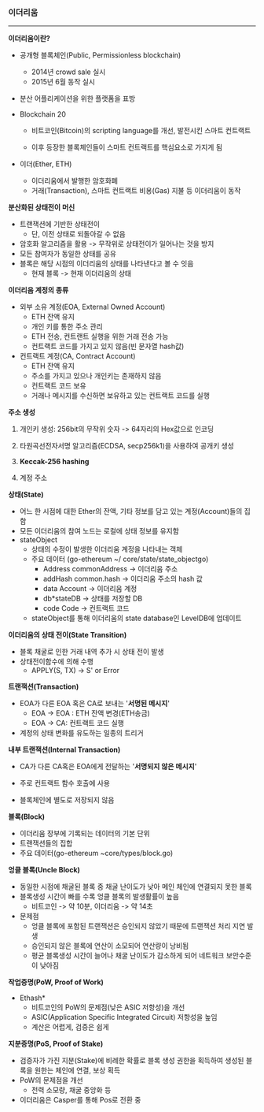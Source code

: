 ### 이더리움

------

**이더리움이란?**

* 공개형 블록체인(Public, Permissionless blockchain)

  * 2014년 crowd sale 실시
  * 2015년 6월 동작 실시

* 분산 어플리케이션을 위한 플랫폼을 표방

* Blockchain 20

  * 비트코인(Bitcoin)의 scripting language를 개선, 발전시킨 스마트 컨트랙트

  * 이후 등장한 블록체인들이 스마트 컨트랙트를 핵심요소로 가지게 됨

* 이더(Ether, ETH)

  * 이더리움에서 발행한 암호화폐
  * 거래(Transaction), 스마트 컨트랙트 비용(Gas) 지불 등 이더리움이 동작

  

**분산화된 상태전이 머신**

* 트랜잭션에 기반한 상태전이
  * 단, 이전 상태로 되돌아갈 수 없음
* 암호화 알고리즘을 활용 -> 무작위로 상태전이가 일어나는 것을 방지
* 모든 참여자가 동일한 상태를 공유
* 블록은 해당 시점의 이더리움의 상태를 나타낸다고 볼 수 잇음
  * 현재 블록 -> 현재 이더리움의 상태



**이더리움 계정의 종류**

* 외부 소유 계정(EOA, External Owned Account)
  * ETH 잔액 유지
  * 개인 키를 통한 주소 관리
  * ETH 전송, 컨트랜트 실행을 위한 거래 전송 가능
  * 컨트랙트 코드를 가지고 있지 않음(빈 문자열 hash값)
* 컨트랙트 계정(CA, Contract Account)
  * ETH 잔액 유지
  * 주소를 가지고 있으나 개인키는 존재하지 않음
  * 컨트랙트 코드 보유
  * 거래나 메시지를 수신하면 보유하고 있는 컨트랙트 코드를  실행



**주소 생성**

1. 개인키 생성: 256bit의 무작위 숫자 -> 64자리의 Hex값으로 인코딩

2. 타원곡선전자서명 알고리즘(ECDSA, secp256k1)을 사용하여 공개키 생성
3. **Keccak-256 hashing**
4. 계정 주소



**상태(State)**

* 어느 한 시점에 대한 Ether의 잔액, 기타 정보를 담고 있는 계정(Account)들의 집함
* 모든 이더리움의 참여 노드는 로컬에 상태 정보를 유지함
* stateObject
  * 상태의 수정이 발생한 이더리움 계정을 나타내는 객체
  * 주요 데이터 (go-ethereum ~/ core/state/state_objectgo)
    * Address commonAddress -> 이더리움 주소
    * addHash common.hash -> 이더리움 주소의 hash 값
    * data Account -> 이더리움 계정
    * db*stateDB -> 상태를 저장할 DB
    * code Code -> 컨트랙트 코드
  * stateObject를 통해 이더리움의 state database인 LevelDB에 업데이트



**이더리움의 상태 전이(State Transition)**

* 블록 채굴로 인한 거래 내역 추가 시 상태 전이 발생
* 상태전이함수에 의해 수행
  * APPLY(S, TX) -> S' or Error



**트랜잭션(Transaction)**

* EOA가 다른 EOA 혹은 CA로 보내는 '**서명된 메시지**'
  * EOA -> EOA : ETH 잔액 변경(ETH송금)
  * EOA -> CA: 컨트랙트 코드 실행
* 계정의 상태 변화를 유도하는 일종의 트리거



**내부 트랜잭션(Internal Transaction)**

* CA가 다른 CA혹은 EOA에게 전달하는 '**서명되지 않은 메시지**'

* 주로 컨트랙트 함수 호출에 사용
* 블록체인에 별도로 저장되지 않음



**블록(Block)**

* 이더리움 장부에 기록되는 데이터의 기본 단위
* 트랜잭션들의 집합
* 주요 데이터(go-ethereum ~core/types/block.go)



**엉클 블록(Uncle Block)**

* 동일한 시점에 채굴된 블록 중 채굴 난이도가 낮아 메인 체인에 연결되지 못한 블록
* 블록생성 시간이 빠를 수록 엉클 블록의 발생활률이 높음
  * 비트코인 -> 약 10분, 이더리움 -> 약 14초
* 문제점
  * 엉클 블록에 포함된 트랜잭션은 승인되지 않았기 때문에 트랜잭션 처리 지연 발생
  * 승인되지 않은 블록에 연산이 소모되어 연산량이 낭비됨
  * 평균 블록생성 시간이 늘어나 채굴 난이도가 감소하게 되어 네트워크 보안수준이 낮아짐



**작업증명(PoW, Proof of Work)**

* Ethash*
  * 비트코인의 PoW의 문제점(낮은 ASIC 저항성)을 개선
  * ASIC(Application Specific Integrated Circuit) 저항성을 높임
  * 계산은 어렵게, 검증은 쉽게

**지분증명(PoS, Proof of Stake)**

* 검증자가 가진 지분(Stake)에 비례한 확률로 블록 생성 권한을 획득하여 생성된 블록을 원한는 체인에 연결, 보상 획득
* PoW의 문제점을 개선
  * 전력 소모량, 채굴 중앙화 등
*  이더리움은 Casper를 통해 Pos로 전환 중